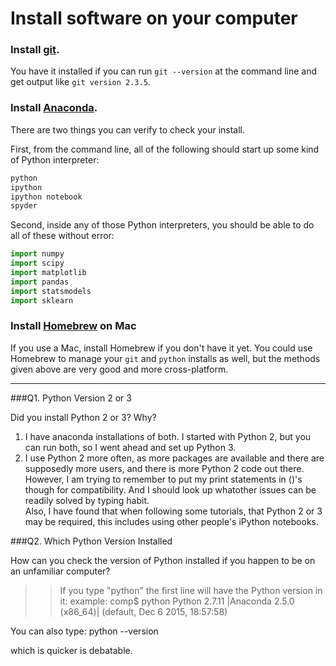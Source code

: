 # Install software on your computer


### Install [git](http://git-scm.com/).

You have it installed if you can run `git --version` at the command
line and get output like `git version 2.3.5`.


### Install [Anaconda](http://continuum.io/downloads).

There are two things you can verify to check your install.

First, from the command line, all of the following should start up
some kind of Python interpreter:

```bash
python
ipython
ipython notebook
spyder
```

Second, inside any of those Python interpreters, you should be able to
do all of these without error:

```python
import numpy
import scipy
import matplotlib
import pandas
import statsmodels
import sklearn
```

### Install [Homebrew](http://brew.sh/) on Mac

If you use a Mac, install Homebrew if you don't
have it yet. You could use Homebrew to manage your `git` and `python`
installs as well, but the methods given above are very good and more
cross-platform.

---

###Q1. Python Version 2 or 3

Did you install Python 2 or 3? Why?  

>>
1) I have anaconda installations of both. I started with Python 2, but you can run both, so I went ahead and set up Python 3. 
2) I use Python 2 more often, as more packages are available and there are supposedly more users, and there is more Python 2 code out there. 
However, I am trying to remember to put my print statements in ()'s though for compatibility. And I should look up whatother issues can be readily solved by typing habit.  
Also, I have found that when following some tutorials, that Python 2 or 3 may be required, this includes using other people's iPython notebooks.
 
###Q2. Which Python Version Installed   

How can you check the version of Python installed if you happen to be on an unfamiliar computer?

>> If you type "python" the first line will have the Python version in it:
example:
comp$ python
Python 2.7.11 |Anaconda 2.5.0 (x86_64)| (default, Dec  6 2015, 18:57:58)

You can also type:
python --version

which is quicker is debatable.

